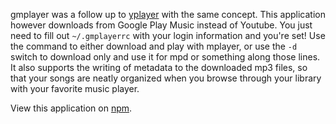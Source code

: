 gmplayer was a follow up to [yplayer](https://github.com/96aa48/yplayer.git) with the same concept. This application however downloads from Google Play Music instead of Youtube. You just need to fill out `~/.gmplayerrc` with your login information and you're set! Use the command to either download and play with mplayer, or use the `-d` switch to download only and use it for mpd or something along those lines. It also supports the writing of metadata to the downloaded mp3 files, so that your songs are neatly organized when you browse through your library with your favorite music player.  

View this application on [npm](http://npmjs.org/gmplayer).
